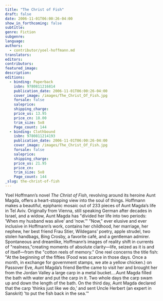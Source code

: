 ```yaml
---
title: "The Christ of Fish"
draft: false
date: 2006-11-01T06:00:26-04:00
show_in_forthcoming: false
subtitle:
genre: Fiction
subgenre:
language:
authors:
  - contributor/yoel-hoffmann.md
translators:
editors:
contributors:
featured_image:
description:
editions:
  - binding: Paperback
    isbn: 9780811216814
    publication_date: 2006-11-01T06:00:26-04:00
    cover_image: /images/The_Christ_Of_Fish.jpg
    forsale: false
    saleprice:
    shipping_charge:
    price_us: 13.95
    price_cn: 18.00
    trim_size: 5x8
    Page_count: 144
  - binding: Clothbound
    isbn: 9780811214193
    publication_date: 2006-11-01T06:00:26-04:00
    cover_image: /images/The_Christ_Of_Fish.jpg
    forsale: false
    saleprice:
    shipping_charge:
    price_us: 21.95
    price_cn:
    trim_size: 5x8
    Page_count: 144
_slug: the-christ-of-fish
---
```


Yoel Hoffmann’s novel _The Christ of Fish_, revolving around its heroine Aunt Magda, offers a heart-stopping view into the soul of things. Hoffmann makes a beautiful, epiphanic mosaic out of 233 pieces of Aunt Magda’s life in Tel Aviv. Originally from Vienna, still speaking German after decades in Israel, and a widow, Aunt Magda has "divided her life into two periods: ’When my husband was alive’ and ’now.’" "Now," ever elusive and ever inclusive in Hoffmann’s work, contains her childhood, her marriage, her nephew, her best friend Frau Stier, Wildegans’ poetry, apple strudel, two stolen handbags, Bing Crosby, a favorite café, and a gentleman admirer. Spontaneous and dreamlike, Hoffmann’s images of reality shift in currents of "realness,"creating moments of absolute clarity—life, seized as it is and of itself—from the "cotton reels of memory." One reel concerns the title fish: "At the beginning of the fifties (Food was scarce in those days. Once a month, in exchange for government stamps, we ate a yellow chicken.) on Passover Eve, Aunt Magda’s friend Berthe came to visit her and brought her from the Jordan Valley a large carp in a metal bucket....Aunt Magda filled the bath with water and put the carp in it. Two whole days the carp swam up and down the length of the bath. On the third day, Aunt Magda declared that the carp ’thinks just like we do,’ and sent Uncle Herbert (an expert in Sanskrit) ’to put the fish back in the sea.’"

